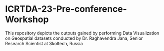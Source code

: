 # ICRTDA-23-Pre-conference-Workshop
This repository depicts the outputs gained by performing Data Visualization on Geospatial datasets conducted by Dr. Raghavendra Jana, Senior Research Scientist at Skoltech, Russia
